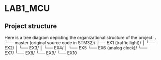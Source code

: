# LAB1_MCU
## Project structure
Here is a tree diagram depicting the organizational structure of the project:
.
└── master (original source code in STM32)/
    ├── EX1 (traffic light)/
    │   └── EX2/
    │       └── EX3/
    │           └── EX4/
    │               └── EX5
    └── EX6 (analog clock)/
        └── EX7/
            └── EX8/
                └── EX9/
                    └── EX10